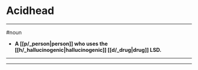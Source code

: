 # Acidhead
---
#noun
- **A [[p/_person|person]] who uses the [[h/_hallucinogenic|hallucinogenic]] [[d/_drug|drug]] LSD.**
---
---

